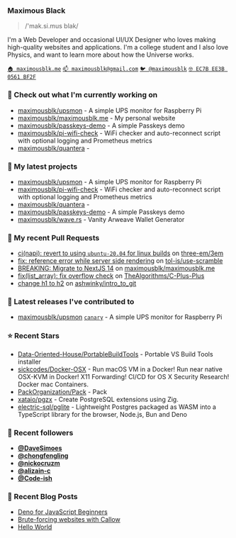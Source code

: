 ### Maximous Black

> /'mak.si.mus blak/

I'm a Web Developer and occasional UI/UX Designer who loves making high-quality websites and applications. I'm a college
student and I also love Physics, and want to learn more about how the Universe works.

[`🏠 maximousblk.me`](https://maximousblk.me/)
[`📫 maximousblk@gmail.com`](mailto:maximousblk@gmail.com)
[`🐦 @maximousblk`](https://twitter.com/maximousblk)
[`🤓 EC7B EE3B 0561 BF2F`](https://keybase.io/maximousblk/pgp_keys.asc)

### 👷 Check out what I'm currently working on

- [maximousblk/upsmon](https://github.com/maximousblk/upsmon) - A simple UPS monitor for Raspberry Pi
- [maximousblk/maximousblk.me](https://github.com/maximousblk/maximousblk.me) - My personal website
- [maximousblk/passkeys-demo](https://github.com/maximousblk/passkeys-demo) - A simple Passkeys demo
- [maximousblk/pi-wifi-check](https://github.com/maximousblk/pi-wifi-check) - WiFi checker and auto-reconnect script with optional logging and Prometheus metrics
- [maximousblk/quantera](https://github.com/maximousblk/quantera) - 

### 🌱 My latest projects

- [maximousblk/upsmon](https://github.com/maximousblk/upsmon) - A simple UPS monitor for Raspberry Pi
- [maximousblk/pi-wifi-check](https://github.com/maximousblk/pi-wifi-check) - WiFi checker and auto-reconnect script with optional logging and Prometheus metrics
- [maximousblk/quantera](https://github.com/maximousblk/quantera) - 
- [maximousblk/passkeys-demo](https://github.com/maximousblk/passkeys-demo) - A simple Passkeys demo
- [maximousblk/wave.rs](https://github.com/maximousblk/wave.rs) - Vanity Arweave Wallet Generator

### 🔨 My recent Pull Requests

- [ci(napi): revert to using `ubuntu-20.04` for linux builds](https://github.com/three-em/3em/pull/227) on [three-em/3em](https://github.com/three-em/3em)
- [fix: reference error while server side rendering](https://github.com/tol-is/use-scramble/pull/3) on [tol-is/use-scramble](https://github.com/tol-is/use-scramble)
- [BREAKING: Migrate to NextJS 14](https://github.com/maximousblk/maximousblk.me/pull/568) on [maximousblk/maximousblk.me](https://github.com/maximousblk/maximousblk.me)
- [fix(list_array): fix overflow check](https://github.com/TheAlgorithms/C-Plus-Plus/pull/1983) on [TheAlgorithms/C-Plus-Plus](https://github.com/TheAlgorithms/C-Plus-Plus)
- [change h1 to h2](https://github.com/ashwinky/intro_to_git/pull/1) on [ashwinky/intro_to_git](https://github.com/ashwinky/intro_to_git)

### 🔭 Latest releases I've contributed to

- [maximousblk/upsmon](https://github.com/maximousblk/upsmon) [`canary`](https://github.com/maximousblk/upsmon/releases/tag/canary) - A simple UPS monitor for Raspberry Pi

### ⭐ Recent Stars

- [Data-Oriented-House/PortableBuildTools](https://github.com/Data-Oriented-House/PortableBuildTools) - Portable VS Build Tools installer
- [sickcodes/Docker-OSX](https://github.com/sickcodes/Docker-OSX) - Run macOS VM in a Docker! Run near native OSX-KVM in Docker! X11 Forwarding! CI/CD for OS X Security Research! Docker mac Containers.
- [PackOrganization/Pack](https://github.com/PackOrganization/Pack) - Pack
- [xataio/pgzx](https://github.com/xataio/pgzx) - Create PostgreSQL extensions using Zig.
- [electric-sql/pglite](https://github.com/electric-sql/pglite) - Lightweight Postgres packaged as WASM into a TypeScript library for the browser, Node.js, Bun and Deno

### 💖 Recent followers

- [**@DaveSimoes**](https://github.com/DaveSimoes)
- [**@chongfengling**](https://github.com/chongfengling)
- [**@nickocruzm**](https://github.com/nickocruzm)
- [**@alizain-c**](https://github.com/alizain-c)
- [**@Code-ish**](https://github.com/Code-ish)

### 📰 Recent Blog Posts

- [Deno for JavaScript Beginners](https://maximousblk.me/posts/deno-for-javascript-beginners)
- [Brute-forcing websites with Callow](https://maximousblk.me/posts/brute-forcing-websites-with-callow)
- [Hello World](https://maximousblk.me/posts/hello-world)
